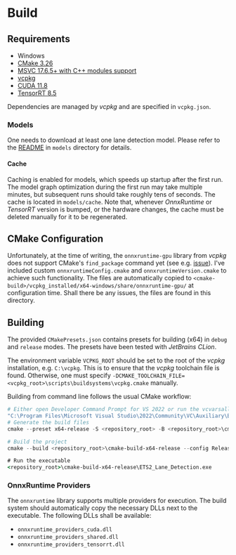 # Build

## Requirements

- Windows
- [CMake 3.26](https://cmake.org/download/)
- [MSVC 17.6.5+ with C++ modules support](https://visualstudio.microsoft.com/downloads/)
- [vcpkg](https://vcpkg.io/en/)
- [CUDA 11.8](https://developer.nvidia.com/cuda-downloads)
- [TensorRT 8.5](https://developer.nvidia.com/tensorrt)

Dependencies are managed by *vcpkg* and are specified in `vcpkg.json`.

### Models

One needs to download at least one lane detection model.
Please refer to the [README](../models/README.md) in `models` directory for
details.

#### Cache

Caching is enabled for models, which speeds up startup after the first run. The model graph optimization during the
first run may take multiple minutes, but subsequent runs should take roughly tens of seconds. The cache is located in
`models/cache`. Note that, whenever *OnnxRuntime* or *TensorRT* version is bumped, or the hardware changes, the cache
must be deleted manually for it to be regenerated.

## CMake Configuration

Unfortunately, at the time of writing, the `onnxruntime-gpu` library from
*vcpkg* does not support CMake's `find_package` command yet (see
e.g. [issue](https://github.com/microsoft/onnxruntime/issues/7150)).
I've included custom `onnxruntimeConfig.cmake` and `onnxruntimeVersion.cmake` to
achieve such functionality. The files are automatically copied
to `<cmake-build>/vcpkg_installed/x64-windows/share/onnxruntime-gpu/`
at configuration time. Shall there be any issues, the files are found in this
directory.

## Building

The provided `CMakePresets.json` contains presets for building (x64) in `debug`
and `release` modes.
The presets have been tested with *JetBrains CLion*.

The environment variable `VCPKG_ROOT` should be set to the root of
the *vcpkg* installation, e.g. `C:\vcpkg`. This is to ensure that the *vcpkg* toolchain file is found. Otherwise, one
must specify `-DCMAKE_TOOLCHAIN_FILE=<vcpkg_root>\scripts\buildsystems\vcpkg.cmake` manually.

Building from command line follows the usual CMake workflow:

```powershell
# Either open Developer Command Prompt for VS 2022 or run the vcvarsall.bat script to set up the environment
"C:\Program Files\Microsoft Visual Studio\2022\Community\VC\Auxiliary\Build\vcvarsall.bat" x64
# Generate the build files
cmake --preset x64-release -S <repository_root> -B <repository_root>\cmake-build-x64-release
```

```powershell
# Build the project
cmake --build <repository_root>\cmake-build-x64-release --config Release
```

```cmd
# Run the executable
<repository_root>\cmake-build-x64-release\ETS2_Lane_Detection.exe
```

### OnnxRuntime Providers

The `onnxruntime` library supports multiple providers for execution.
The build system should automatically copy the necessary DLLs next to the
executable.
The following DLLs shall be available:

- `onnxruntime_providers_cuda.dll`
- `onnxruntime_providers_shared.dll`
- `onnxruntime_providers_tensorrt.dll`
